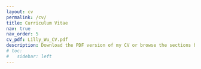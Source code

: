 ```yaml
---
layout: cv
permalink: /cv/
title: Curriculum Vitae
nav: true
nav_order: 5
cv_pdf: Lilly_Wu_CV.pdf
description: Download the PDF version of my CV or browse the sections below.
# toc:
#   sidebar: left
---
```

